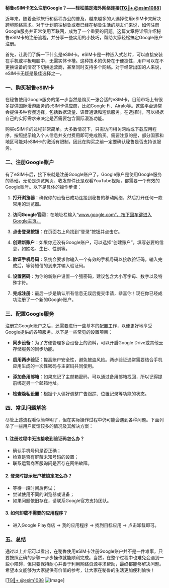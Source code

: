 **秘鲁eSIM卡怎么注册Google？——轻松搞定海外网络连接[[TG💪+ @esim1088](https://t.me/s/esim1088)]**

近年来，随着全球旅行和远程办公的普及，越来越多的人选择使用eSIM卡来解决跨境网络需求。对于计划前往秘鲁或者已经在秘鲁生活的朋友们来说，如何注册Google服务并正常使用互联网，成为了一个重要的问题。这篇文章将详细介绍秘鲁eSIM卡的注册流程，并分享一些实用的小技巧，帮助大家轻松搞定Google账户注册。

首先，让我们了解一下什么是eSIM卡。eSIM卡是一种嵌入式芯片，可以直接安装在手机或平板电脑中，无需实体卡槽。这种技术的优势在于便捷性，用户可以在不更换设备的情况下切换运营商，甚至同时支持多个网络。对于经常出国的人来说，eSIM卡无疑是最佳选择之一。

### 一、购买秘鲁eSIM卡

在秘鲁使用Google服务的第一步当然是购买一张合适的eSIM卡。目前市场上有很多提供国际漫游服务的eSIM卡供应商，比如Google Fi、Airalo等。这些平台通常会提供多种套餐选择，包括数据流量、语音通话和短信服务。在选择时，可以根据自己的实际需求来决定是否需要包含国际漫游功能。

购买eSIM卡的过程非常简单。大多数情况下，只需访问相关网站或下载应用程序，按照提示输入个人信息并支付费用即可完成购买。需要注意的是，部分国家和地区可能对eSIM卡的激活有限制，因此在购买之前一定要确认秘鲁是否支持该服务。

### 二、注册Google账户

有了eSIM卡后，接下来就是注册Google账户了。Google账户是使用Google服务的基础，无论是浏览网页、收发邮件还是观看YouTube视频，都需要一个有效的Google账号。以下是具体的操作步骤：

1. **打开浏览器**：确保你的设备已成功连接到秘鲁的移动网络，然后打开任何一款常用的浏览器。
   
2. **访问Google官网**：在地址栏输入“www.google.com”，按下回车键进入Google主页。

3. **点击登录按钮**：在页面右上角找到“登录”按钮并点击它。

4. **创建新账户**：如果你还没有Google账户，可以选择“创建账户”。填写必要的信息，如姓名、生日、性别等。

5. **验证手机号码**：系统会要求你输入一个有效的手机号码以接收验证码。输入完成后，等待短信的到来并输入验证码。

6. **设置密码**：为你的新账户设置一个强密码，建议包含大小写字母、数字以及特殊字符。

7. **完成注册**：最后一步是确认所有信息无误后提交申请，恭喜你！现在你已经成功注册了一个新的Google账户。

### 三、配置Google服务

注册完Google账户之后，还需要进行一些基本的配置工作，以便更好地享受Google提供的各项服务。以下是一些常见的设置项目：

- **同步设备**：为了方便管理多台设备上的资料，可以开启Google Drive或其他云存储服务的同步功能。
  
- **启用两步验证**：提高账户安全性，避免被盗风险。两步验证通常需要结合手机应用生成的一次性密码与主密码共同使用。

- **添加备用邮箱**：如果忘记了主邮箱密码，可以通过备用邮箱找回，所以记得提前绑定另一个邮箱地址。

- **检查隐私设置**：根据个人偏好调整广告跟踪、位置记录等功能的状态。

### 四、常见问题解答

尽管上述流程看似简单明了，但在实际操作过程中仍可能会遇到各种问题。下面列举了一些用户反馈较多的情况及其解决方案：

#### 1. 注册过程中无法接收到验证码怎么办？
   - 确认手机号码是否正确；
   - 检查是否有屏蔽未知号码的设置；
   - 联系运营商客服询问是否存在网络故障。

#### 2. 登录时提示账户被锁定怎么办？
   - 等待一段时间后再试；
   - 尝试使用不同的浏览器或设备；
   - 如果问题依旧存在，请联系Google官方支持团队。

#### 3. 如何卸载不需要的应用程序？
   - 进入Google Play商店 -> 我的应用程序 -> 找到目标应用 -> 点击卸载即可。

### 五、总结

通过以上介绍可以看出，在秘鲁使用eSIM卡注册Google账户并不是一件难事，只要按照正确的步骤一步步操作就能顺利完成。当然，在整个过程中也难免会遇到一些小障碍，但只要保持耐心并善于利用网络资源寻求帮助，最终都能够解决问题。希望本文能够为大家提供有价值的参考，让大家在秘鲁的生活更加便利愉快！

[[TG💪+ @esim1088](https://t.me/s/esim1088) ![Image](https://i.postimg.cc/4NQfJmqS/Snipaste-2025-05-13-00-14-12.png)]